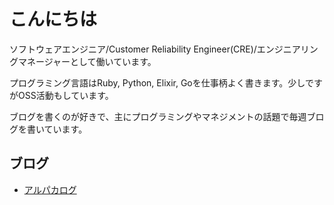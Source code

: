 # こんにちは

ソフトウェアエンジニア/Customer Reliability Engineer(CRE)/エンジニアリングマネージャーとして働いています。

プログラミング言語はRuby, Python, Elixir, Goを仕事柄よく書きます。少しですがOSS活動もしています。

ブログを書くのが好きで、主にプログラミングやマネジメントの話題で毎週ブログを書いています。

## ブログ

* [アルパカログ](https://alpacat.com/blog)
